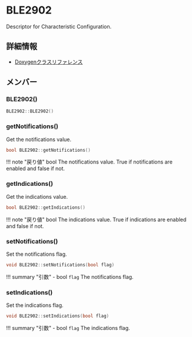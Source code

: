 # BLE2902

Descriptor for  Characteristic Configuration. 

## 詳細情報

- [Doxygenクラスリファレンス](https://lang-ship.com/reference/ESP32/latest/class_b_l_e2902.html)

## メンバー

### BLE2902()



```c
BLE2902::BLE2902()
```



### getNotifications()
Get the notifications value.



```c
bool BLE2902::getNotifications()
```

!!! note "戻り値"
	bool The notifications value. True if notifications are enabled and false if not. 



### getIndications()
Get the indications value.



```c
bool BLE2902::getIndications()
```

!!! note "戻り値"
	bool The indications value. True if indications are enabled and false if not. 



### setNotifications()
Set the notifications flag.


```c
void BLE2902::setNotifications(bool flag)
```

!!! summary "引数"
	- bool `flag` The notifications flag. 



### setIndications()
Set the indications flag.


```c
void BLE2902::setIndications(bool flag)
```

!!! summary "引数"
	- bool `flag` The indications flag. 



